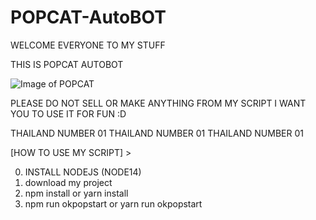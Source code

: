 # POPCAT-AutoBOT

WELCOME EVERYONE TO MY STUFF

THIS IS POPCAT AUTOBOT

![Image of POPCAT](https://c.tenor.com/BT8I5b35oMQAAAAC/oatmeal-meme.gif)

PLEASE DO NOT SELL OR MAKE ANYTHING FROM MY SCRIPT
I WANT YOU TO USE IT FOR FUN :D

THAILAND NUMBER 01 THAILAND NUMBER 01 THAILAND NUMBER 01

[HOW TO USE MY SCRIPT] >

0. INSTALL NODEJS (NODE14)
1. download my project
2. npm install or yarn install
3. npm run okpopstart or yarn run okpopstart
